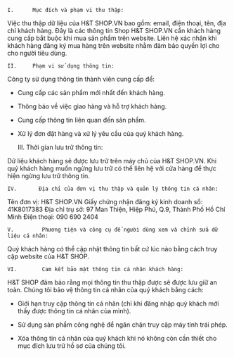     I.      Mục đích và phạm vi thu thập:

Việc thu thập dữ liệu của H&T SHOP.VN bao gồm: email, điện thoại, tên, địa chỉ khách hàng. Đây là các thông tin Shop H&T SHOP.VN cần khách hàng cung cấp bắt buộc khi mua sản phẩm trên website. Liên hệ xác nhận khi khách hàng đăng ký mua hàng trên website nhằm đảm bảo quyền lợi cho cho người tiêu dùng.

    II.     Phạm vi sử dụng thông tin:

Công ty sử dụng thông tin thành viên cung cấp để:

- Cung cấp các sản phẩm mới nhất đến khách hàng.

- Thông báo về việc giao hàng và hỗ trợ khách hàng.

- Cung cấp thông tin liên quan đến sản phẩm.

- Xử lý đơn đặt hàng và xử lý yêu cầu của quý khách hàng.

  III. Thời gian lưu trữ thông tin:

Dữ liệu khách hàng sẽ được lưu trữ trên máy chủ của H&T SHOP.VN. Khi quý khách hàng muốn ngừng lưu trữ có thể liên hệ với cửa hàng để thực hiện ngừng lưu trữ thông tin.

    IV.       Địa chỉ của đơn vị thu thập và quản lý thông tin cá nhân:

Tên đơn vị: H&T SHOP.VN Giấy chứng nhận đăng ký kinh doanh số: 41K8017383 Địa chỉ trụ sở: 97 Man Thiện, Hiệp Phú, Q.9, Thành Phố Hồ Chí Minh Điện thoại: 090 690 2404

    V.         Phương tiện và công cụ để người dùng xem và chỉnh sửa dữ liệu cá nhân:

Quý khách hàng có thể cập nhật thông tin bất cứ lúc nào bằng cách truy cập website của H&T SHOP.

    VI.        Cam kết bảo mật thông tin cá nhân khách hàng:

H&T SHOP đảm bảo rằng mọi thông tin thu thập được sẽ được lưu giữ an toàn. Chúng tôi bảo vệ thông tin cá nhân của quý khách bằng cách:

- Giới hạn truy cập thông tin cá nhân (chỉ khi đăng nhập quý khách mới thấy được thông tin cá nhân của mình).

- Sử dụng sản phẩm công nghệ để ngăn chặn truy cập máy tính trái phép.

- Xóa thông tin cá nhân của quý khách khi nó không còn cần thiết cho mục đích lưu trữ hồ sơ của chúng tôi.
